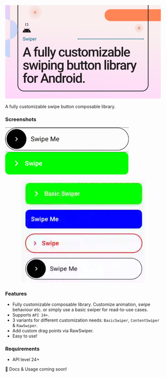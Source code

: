 <img src="screenshot/cover-min.png"/>

A fully customizable swipe button composable library.  

### Screenshots
<p float="left">
<img src="screenshot/prev_2.gif" width=400 />
<img src="screenshot/prev_1.gif" width=400 />
</p>
<div align="center">
<img src="screenshot/prev_0.gif" width=400 />
</div>

### Features
- Fully customizable composable library. Customize animation, swipe behaviour etc. or simply use a basic swiper for read-to-use cases.
- Supports `API 24+`.
- 3 variants for different customization needs: `BasicSwiper`, `ContentSwiper` & `RawSwiper`.
- Add custom drag points via RawSwiper.
- Easy to use!

### Requirements
- API level 24+

📝 Docs & Usage coming soon!
